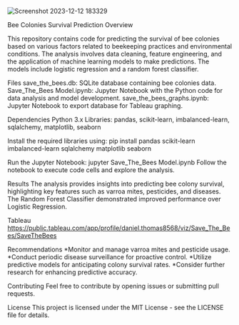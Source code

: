 
![Screenshot 2023-12-12 183329](https://github.com/AGTrainor/Project_4/assets/135156232/391e8510-121e-495b-aac2-0b1e0f641bea)


Bee Colonies Survival Prediction Overview


This repository contains code for predicting the survival of bee colonies based on various factors related to beekeeping practices and environmental conditions. The analysis involves data cleaning, feature engineering, and the application of machine learning models to make predictions. The models include logistic regression and a random forest classifier.

Files
save_the_bees.db: SQLite database containing bee colonies data.
Save_The_Bees Model.ipynb: Jupyter Notebook with the Python code for data analysis and model development.
save_the_bees_graphs.ipynb: Jupyter Notebook to export database for Tableau graphing.

Dependencies
Python 3.x
Libraries: pandas, scikit-learn, imbalanced-learn, sqlalchemy, matplotlib, seaborn

Install the required libraries using:
pip install pandas scikit-learn imbalanced-learn sqlalchemy matplotlib seaborn

Run the Jupyter Notebook:
jupyter Save_The_Bees Model.ipynb
Follow the notebook to execute code cells and explore the analysis.

Results
The analysis provides insights into predicting bee colony survival, highlighting key features such as varroa mites, pesticides, and diseases. The Random Forest Classifier demonstrated improved performance over Logistic Regression.

Tableau
https://public.tableau.com/app/profile/daniel.thomas8568/viz/Save_The_Bees/SaveTheBees

Recommendations
 *Monitor and manage varroa mites and pesticide usage.
 *Conduct periodic disease surveillance for proactive control.
 *Utilize predictive models for anticipating colony survival rates.
 *Consider further research for enhancing predictive accuracy.

Contributing
Feel free to contribute by opening issues or submitting pull requests.

License
This project is licensed under the MIT License - see the LICENSE file for details.




